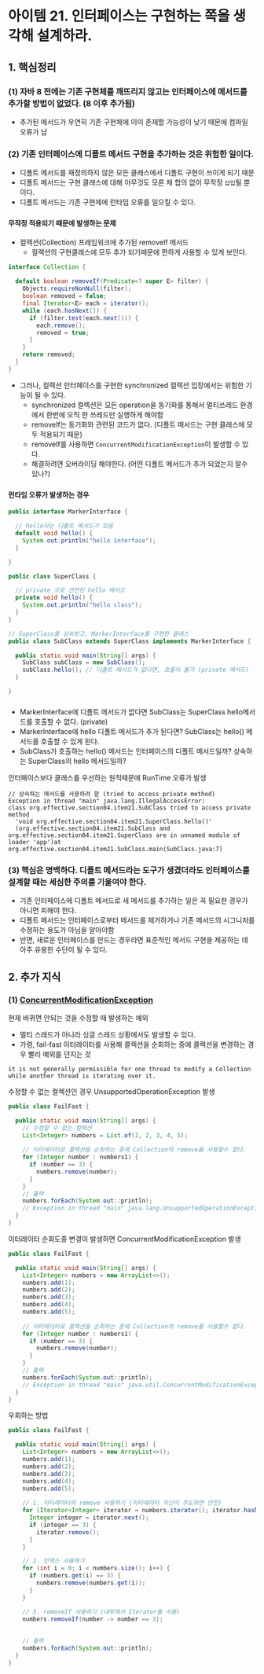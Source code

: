# 아이템 21. 인터페이스는 구현하는 쪽을 생각해 설계하라.

## 1. 핵심정리
### (1) 자바 8 전에는 기존 구현체를 깨뜨리지 않고는 인터페이스에 메서드를 추가할 방법이 없었다. (8 이후 추가됨)
- 추가된 메서드가 우연히 기존 구현체에 이미 존재할 가능성이 낮기 때문에 컴파일 오류가 남
###

### (2) 기존 인터페이스에 디폴트 메서드 구현을 추가하는 것은 위험한 일이다.
- 디폴트 메서드를 재정의하지 않은 모든 클래스에서 디폴트 구현이 쓰이게 되기 때문 
- 디폴트 메서드는 구현 클래스에 대해 아무것도 모른 채 합의 없이 무작정 `삽입`될 뿐이다.
- 디폴트 메서드는 기존 구현체에 런타임 오류를 일으킬 수 있다.
###

#### 무작정 적용되기 때문에 발생하는 문제
- 컬렉션(Collection) 프레임워크에 추가된 removeIf 메서드
  - 컬렉션의 구현클래스에 모두 추가 되기때문에 편하게 사용할 수 있게 보인다.
```java
interface Collection {
  
  default boolean removeIf(Predicate<? super E> filter) {
    Objects.requireNonNull(filter);
    boolean removed = false;
    final Iterator<E> each = iterator();
    while (each.hasNext()) {
      if (filter.test(each.next())) {
        each.remove();
        removed = true;
      }
    }
    return removed;
  }
}
```

- 그러나, 컬렉션 인터페이스를 구현한 synchronized 컬렉션 입장에서는 위험한 기능이 될 수 있다.
  - synchronized 컬렉션은 모든 operation을 동기화를 통해서 멀티쓰레드 환경에서 한번에 오직 한 쓰레드만 실행하게 해야함
  - removeIf는 동기화와 관련된 코드가 없다. (디폴트 메서드는 구현 클래스에 모두 적용되기 때문)
  - removeIf를 사용하면 `ConcurrentModificationException`이 발생할 수 있다.
  - 해결하려면 오버라이딩 해야한다. (어떤 디폴트 메서드가 추가 되었는지 알수 있나?)

###
#### 런타임 오류가 발생하는 경우

```java
public interface MarkerInterface {

  // hello라는 디폴트 메서드가 있음
  default void hello() {
    System.out.println("hello interface");
  }

}
```

```java
public class SuperClass {

  // private 으로 선언된 hello 메서드
  private void hello() {
    System.out.println("hello class");
  }
}
```

```java
// SuperClass를 상속받고, MarkerInterface를 구현한 클래스
public class SubClass extends SuperClass implements MarkerInterface {

  public static void main(String[] args) {
    SubClass subClass = new SubClass();
    subClass.hello(); // 디폴트 메서드가 없다면, 호출이 불가 (private 메서드)
  }

}
```
###
- MarkerInterface에 디폴트 메서드가 없다면 SubClass는 SuperClass hello메서드를 호출할 수 없다. (private)
- MarkerInterface에 hello 디폴트 메서드가 추가 된다면? SubClass는 hello() 메서드를 호출할 수 있게 된다.
- SubClass가 호출하는 hello() 메서드는 인터페이스의 디폴트 메서드일까? 상속하는 SuperClass의 hello 메서드일까?

인터페이스보다 클래스를 우선하는 원칙때문에 RunTime 오류가 발생
```
// 상속하는 메서드를 사용하려 함 (tried to access private method)
Exception in thread "main" java.lang.IllegalAccessError: 
class org.effective.section04.item21.SubClass tried to access private method 
  'void org.effective.section04.item21.SuperClass.hello()' 
  (org.effective.section04.item21.SubClass and org.effective.section04.item21.SuperClass are in unnamed module of loader 'app')at org.effective.section04.item21.SubClass.main(SubClass.java:7)
```


###
### (3) 핵심은 명백하다. 디폴트 메서드라는 도구가 생겼더라도 인터페이스를 설계할 때는 세심한 주의를 기울여야 한다.
- 기존 인터페이스에 디폴트 메서드로 새 메서드를 추가하는 일은 꼭 필요한 경우가 아니면 피해야 한다.
- 디폴트 메서드는 인터페이스로부터 메서드를 제거하거나 기존 메서드의 시그니처를 수정하는 용도가 아님을 알아야함
- 반면, 새로운 인터페이스를 만드는 경우라면 표준적인 메서드 구현을 제공하는 데 아주 유용한 수단이 될 수 있다.

###
## 2. 추가 지식
### (1) [ConcurrentModificationException](https://docs.oracle.com/en/java/javase/11/docs/api/java.base/java/util/ConcurrentModificationException.html)
현재 바뀌면 안되는 것을 수정할 때 발생하는 예외
- 멀티 스레드가 아니라 싱글 스레드 상황에서도 발생할 수 있다.
- 가령, fail-fast 이터레이터를 사용해 콜렉션을 순회하는 중에 콜렉션을 변경하는 경우 빨리 예외를 던지는 것
```
it is not generally permissible for one thread to modify a Collection while another thread is iterating over it.
```

수정할 수 없는 컬렉션인 경우 UnsupportedOperationException 발생
```java
public class FailFast {

  public static void main(String[] args) {
    // 수정할 수 없는 컬렉션
    List<Integer> numbers = List.of(1, 2, 3, 4, 5);
    
    // 이터레이터로 콜렉션을 순회하는 중에 Collection의 remove를 사용할수 없다.
    for (Integer number : numbers1) {
      if (number == 3) {
        numbers.remove(number);
      }
    }
    // 출력
    numbers.forEach(System.out::println);
    // Exception in thread "main" java.lang.UnsupportedOperationException
  }
}
```

이터레이터 순회도중 변경이 발생하면 ConcurrentModificationException 발생
```java
public class FailFast {

  public static void main(String[] args) {
    List<Integer> numbers = new ArrayList<>();
    numbers.add(1);
    numbers.add(2);
    numbers.add(3);
    numbers.add(4);
    numbers.add(5);
    
    // 이터레이터로 콜렉션을 순회하는 중에 Collection의 remove를 사용할수 없다.
    for (Integer number : numbers1) {
      if (number == 3) {
        numbers.remove(number);
      }
    }
    // 출력
    numbers.forEach(System.out::println);
    // Exception in thread "main" java.util.ConcurrentModificationException
  }
}
```

우회하는 방법
```java
public class FailFast {

  public static void main(String[] args) {
    List<Integer> numbers = new ArrayList<>();
    numbers.add(1);
    numbers.add(2);
    numbers.add(3);
    numbers.add(4);
    numbers.add(5);
    
    // 1. 이터레이터의 remove 사용하기 (이터레이터 자신이 주도하면 안전)
    for (Iterator<Integer> iterator = numbers.iterator(); iterator.hasNext(); ) {
      Integer integer = iterator.next();
      if (integer == 3) {
        iterator.remove();
      }
    }

    // 2. 인덱스 사용하기
    for (int i = 0; i < numbers.size(); i++) {
      if (numbers.get(i) == 3) {
        numbers.remove(numbers.get(i));
      }
    }

    // 3. removeIf 사용하기 (내부에서 Iterator를 사용)
    numbers.removeIf(number -> number == 3);
    
    
    // 출력
    numbers.forEach(System.out::println);
  }
}
```